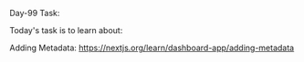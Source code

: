 Day-99 Task:

Today's task is to learn about:

Adding Metadata: https://nextjs.org/learn/dashboard-app/adding-metadata